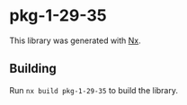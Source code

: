 # pkg-1-29-35

This library was generated with [Nx](https://nx.dev).

## Building

Run `nx build pkg-1-29-35` to build the library.
